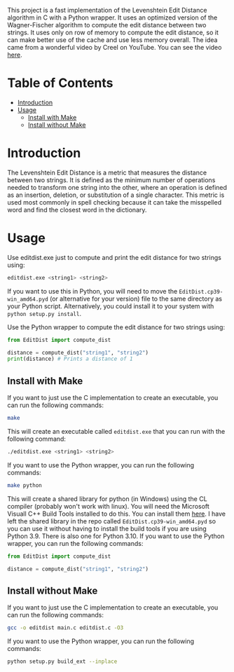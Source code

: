 This project is a fast implementation of the Levenshtein Edit Distance algorithm in C with a Python wrapper.
It uses an optimized version of the Wagner-Fischer algorithm to compute the edit distance between two strings.
It uses only on row of memory to compute the edit distance, so it can make better use of the cache and use less memory overall.
The idea came from a wonderful video by Creel on YouTube. You can see the video [here](https://www.youtube.com/watch?v=Cu7Tl7FGigQ).

# Table of Contents
- [Introduction](#introduction)
- [Usage](#usage)
    - [Install with Make](#install-with-make)
    - [Install without Make](#install-without-make)

# Introduction
The Levenshtein Edit Distance is a metric that measures the distance between two strings. It is defined as the minimum number of operations needed to transform one string into the other, where an operation is defined as an insertion, deletion, or substitution of a single character. This metric is used most commonly in spell checking because it can take the misspelled word and find the closest word in the dictionary.

# Usage
Use editdist.exe just to compute and print the edit distance for two strings using:
```bash
editdist.exe <string1> <string2>
```

If you want to use this in Python, you will need to move the `EditDist.cp39-win_amd64.pyd` (or alternative for your version) file to the same directory as your Python script. Alternatively, you could install it to your system with `python setup.py install`.

Use the Python wrapper to compute the edit distance for two strings using:
```python
from EditDist import compute_dist

distance = compute_dist("string1", "string2")
print(distance) # Prints a distance of 1
```
## Install with Make
If you want to just use the C implementation to create an executable, you can run the following commands:
```bash
make
```
This will create an executable called `editdist.exe` that you can run with the following command:
```bash
./editdist.exe <string1> <string2>
```

If you want to use the Python wrapper, you can run the following commands:
```bash
make python
```
This will create a shared library for python (in Windows) using the CL compiler (probably won't work with linux). You will need the Microsoft Visuall C++ Build Tools installed to do this. You can install them [here](https://visualstudio.microsoft.com/visual-cpp-build-tools/). I have left the shared library in the repo called `EditDist.cp39-win_amd64.pyd` so you can use it without having to install the build tools if you are using Python 3.9. There is also one for Python 3.10. If you want to use the Python wrapper, you can run the following commands:
```python
from EditDist import compute_dist

distance = compute_dist("string1", "string2")
```

## Install without Make
If you want to just use the C implementation to create an executable, you can run the following commands:
```bash
gcc -o editdist main.c editdist.c -O3
```

If you want to use the Python wrapper, you can run the following commands:
```bash
python setup.py build_ext --inplace
```